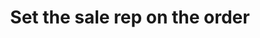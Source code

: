 ---
title: "Set the sale rep on the order"
name: "sourcemeta_apifact_omniaccounts"
key: "param_rep_code"
description: "Order setting: Set the sales representative(name) when creating order"
user_friendly_description: "Set a sales rep on each order being created in Omni Accounts."
default: ""
values: []
tags: [sourcemeta,apifact,omniaccounts,omni-accounts]
type: "meta"
process: "orders"
headless: true
---